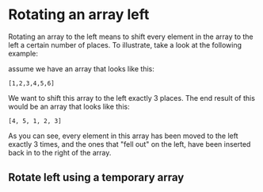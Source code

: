 # Rotating an array left

Rotating an array to the left means to shift every element in the array to the left a certain number of places.
To illustrate, take a look at the following example:

 assume we have an array that looks like this:
 
 `[1,2,3,4,5,6]`

We want to shift this array to the left exactly 3 places.
The end result of this would be an array that looks like this:

`[4, 5, 1, 2, 3]`

As you can see, every element in this array has been moved to the left exactly 3 times, and the ones that "fell out" on the left, have been inserted back in to the right of the array.

## Rotate left using a temporary array
